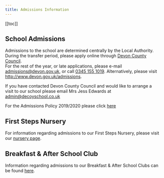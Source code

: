 ```yaml
---
title: Admissions Information
---
```


[[toc]]

## School Admissions

Admissions to the school are determined centrally by the Local Authority. During the transfer period, please apply online through [Devon County Council][1].  
For the rest of the year, or late applications, please e-mail <a href="mailto:admissions@devon.gov.uk">admissions@devon.gov.uk</a>, or call <a href="tel:+44345 155 1019">0345 155 1019</a>. Alternatively, please visit http://www.devon.gov.uk/admissions.

If you have contacted Devon County Council and would like to arrange a visit to our school please email Mrs Jess Edwards at <a href="mailto:admin@decoyschool.co.uk">admin@decoyschool.co.uk</a>

For the Admissions Policy 2019/2020 please click [here][5]

## First Steps Nursery

For information regarding admissions to our First Steps Nursery, please visit our [nursery page][2].

## Breakfast & After School Club

Information regarding admissions to our Breakfast & After School Clubs can be found [here][3].

[1]: http://www.devon.gov.uk/admissionsonline
[2]: /first-steps-nursery
[3]: /parents/breakfast-and-after-school-club
[5]: https://drive.google.com/open?id=12OMElJHRyORsY0FoUlelKW1SwR02aIFP
